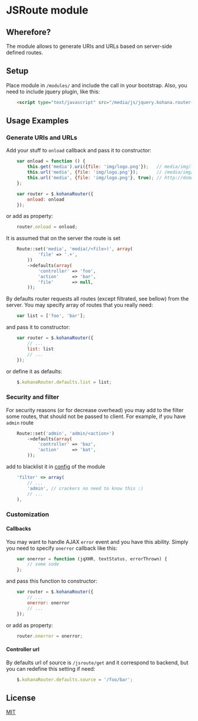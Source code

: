 # JSRoute module

## Wherefore?

The module allows to generate URIs and URLs based on server-side defined routes.

## Setup

Place module in `/modules/` and include the call in your bootstrap.
Also, you need to include jquery plugin, like this:

```html
    <script type="text/javascript" src="/media/js/jquery.kohana.router-0.3.js"></script>
```

## Usage Examples

### Generate URIs and URLs

Add your stuff to `onload` callback and pass it to constructor:

```javascript
    var onload = function () {
        this.get('media').uri({file: 'img/logo.png'});   // media/img/logo.png
        this.url('media', {file: 'img/logo.png'});       // /media/img/logo.png
        this.url('media', {file: 'img/logo.png'}, true); // http://domain.com/media/img/logo.png
    };

    var router = $.kohanaRouter({
        onload: onload
    });
```

or add as property:

```javascript
    router.onload = onload;
```

It is assumed that on the server the route is set

```php
    Route::set('media', 'media(/<file>)', array(
            'file' => '.+',
        ))
        ->defaults(array(
            'controller' => 'foo',
            'action'     => 'bar',
            'file'       => null,
        ));
```

By defaults router requests all routes (except filtrated, see bellow) from the server. You may specify array of routes that you really need:

```javascript
    var list = ['foo', 'bar'];
```

and pass it to constructor:

```javascript
    var router = $.kohanaRouter({
        // ...
        list: list
        // ...
    });
```

or define it as defaults:

```javascript
    $.kohanaRouter.defaults.list = list;
```

### Security and filter

For security reasons (or for decrease overhead) you may add to the filter some routes, that should not be passed to client.
For example, if you have `admin` route

```php
    Route::set('admin', 'admin/<action>')
        ->defaults(array(
            'controller' => 'baz',
            'action'     => 'bat',
        ));
```

add to blacklist it in [config](https://github.com/Invis1ble/kohana-jsroute/blob/master/config/jsroute.php) of the module

```javascript
    'filter' => array(
        // ...
        'admin', // crackers no need to know this :)
        // ...
    ),
```

### Customization

#### Callbacks

You may want to handle AJAX `error` event and you have this ability. Simply you need to specify `onerror` callback like this:

```javascript
    var onerror = function (jqXHR, textStatus, errorThrown) {
        // some sode
    };
```

and pass this function to constructor:

```javascript
    var router = $.kohanaRouter({
        // ...
        onerror: onerror
        // ...
    });
```

or add as property:

```javascript
    router.onerror = onerror;
```

#### Controller url

By defaults url of source is `/jsroute/get` and it correspond to backend, but you can redefine this setting if need:

```javascript
    $.kohanaRouter.defaults.source = '/foo/bar';
```

## License

[MIT](http://www.opensource.org/licenses/mit-license.php)